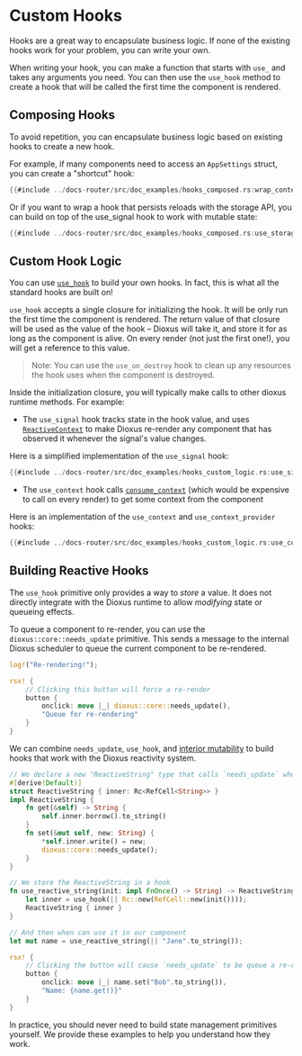 # Custom Hooks

Hooks are a great way to encapsulate business logic. If none of the existing hooks work for your problem, you can write your own.

When writing your hook, you can make a function that starts with `use_` and takes any arguments you need. You can then use the `use_hook` method to create a hook that will be called the first time the component is rendered.

## Composing Hooks

To avoid repetition, you can encapsulate business logic based on existing hooks to create a new hook.

For example, if many components need to access an `AppSettings` struct, you can create a "shortcut" hook:

```rust
{{#include ../docs-router/src/doc_examples/hooks_composed.rs:wrap_context}}
```

Or if you want to wrap a hook that persists reloads with the storage API, you can build on top of the use_signal hook to work with mutable state:

```rust
{{#include ../docs-router/src/doc_examples/hooks_composed.rs:use_storage}}
```

## Custom Hook Logic

You can use [`use_hook`](https://docs.rs/dioxus/latest/dioxus/prelude/fn.use_hook.html) to build your own hooks. In fact, this is what all the standard hooks are built on!

`use_hook` accepts a single closure for initializing the hook. It will be only run the first time the component is rendered. The return value of that closure will be used as the value of the hook – Dioxus will take it, and store it for as long as the component is alive. On every render (not just the first one!), you will get a reference to this value.

> Note: You can use the `use_on_destroy` hook to clean up any resources the hook uses when the component is destroyed.

Inside the initialization closure, you will typically make calls to other dioxus runtime methods. For example:

- The `use_signal` hook tracks state in the hook value, and uses [`ReactiveContext`](https://docs.rs/dioxus/latest/dioxus/prelude/struct.ReactiveContext.html) to make Dioxus re-render any component that has observed it whenever the signal's value changes.

Here is a simplified implementation of the `use_signal` hook:

```rust
{{#include ../docs-router/src/doc_examples/hooks_custom_logic.rs:use_signal}}
```

- The `use_context` hook calls [`consume_context`](https://docs.rs/dioxus/latest/dioxus/prelude/fn.consume_context.html) (which would be expensive to call on every render) to get some context from the component

Here is an implementation of the `use_context` and `use_context_provider` hooks:

```rust
{{#include ../docs-router/src/doc_examples/hooks_custom_logic.rs:use_context}}
```


## Building Reactive Hooks

The `use_hook` primitive only provides a way to *store* a value. It does not directly integrate with the Dioxus runtime to allow *modifying* state or queueing effects.

To queue a component to re-render, you can use the `dioxus::core::needs_update` primitive. This sends a message to the internal Dioxus scheduler to queue the current component to be re-rendered.

```rust
log!("Re-rendering!");

rsx! {
    // Clicking this button will force a re-render
    button {
        onclick: move |_| dioxus::core::needs_update(),
        "Queue for re-rendering"
    }
}
```

We can combine `needs_update`, `use_hook`, and [interior mutability](https://doc.rust-lang.org/book/ch15-05-interior-mutability.html) to build hooks that work with the Dioxus reactivity system.

```rust
// We declare a new "ReactiveString" type that calls `needs_update` when modified
#[derive(Default)]
struct ReactiveString { inner: Rc<RefCell<String>> }
impl ReactiveString {
    fn get(&self) -> String {
        self.inner.borrow().to_string()
    }
    fn set(&mut self, new: String) {
        *self.inner.write() = new;
        dioxus::core::needs_update();
    }
}

// We store the ReactiveString in a hook
fn use_reactive_string(init: impl FnOnce() -> String) -> ReactiveString {
    let inner = use_hook(|| Rc::new(RefCell::new(init())));
    ReactiveString { inner }
}

// And then when can use it in our component
let mut name = use_reactive_string(|| "Jane".to_string());

rsx! {
    // Clicking the button will cause `needs_update` to be queue a re-render
    button {
        onclick: move |_| name.set("Bob".to_string()),
        "Name: {name.get()}"
    }
}
```

In practice, you should never need to build state management primitives yourself. We provide these examples to help you understand how they work.
